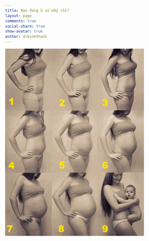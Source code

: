 ```yaml
---
title: Bạn đang ở số mấy rồi?
layout: page
comments: true
social-share: true
show-avatar: true
author: drbinhthanh
---
```


![Mom with baby](/assets/img/pregnanceWithBaby.png)